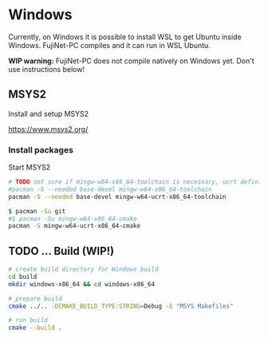 # Windows

Currently, on Windows it is possible to install WSL to get Ubuntu inside Windows. FujiNet-PC compiles and it can run in WSL Ubuntu.

**WIP warning:** FujiNet-PC does not compile natively on Windows yet. Don't use instructions below!

## MSYS2

Install and setup MSYS2

https://www.msys2.org/

### Install packages

Start MSYS2

```sh
# TODO not sure if mingw-w64-x86_64-toolchain is necessary, ucrt definitely needed
#pacman -S --needed base-devel mingw-w64-x86_64-toolchain
pacman -S --needed base-devel mingw-w64-ucrt-x86_64-toolchain
```

```sh
$ pacman -Su git
#$ pacman -Su mingw-w64-x86_64-cmake
pacman -S mingw-w64-ucrt-x86_64-cmake
```

## TODO ... Build (WIP!)

```sh
# create build directory for Windows build
cd build
mkdir windows-x86_64 && cd windows-x86_64
```

```sh
# prepare build
cmake ../.. -DCMAKE_BUILD_TYPE:STRING=Debug -G "MSYS Makefiles"

# run build
cmake --build .
```
